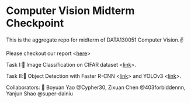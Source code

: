 # Computer Vision Midterm Checkpoint
This is the aggregate repo for midterm of DATA130051 Computer Vision.✌

Please checkout our report <[here](./report.pdf)>

Task I:🎇 Image Classification on CIFAR dataset <[link](https://github.com/Cypher30/Computer_Vision/tree/main/midterm)>.

Task II:🎈 Object Detection with Faster R-CNN <[link](https://github.com/403forbiddennn/DATA130051-Computer-Vision/tree/main/midterm-faster-rcnn)> and YOLOv3 <[link](https://github.com/super-dainiu/yolov3)>.



Collaborators: 🤝 Boyuan Yao @Cypher30, Zixuan Chen @403forbiddennn, Yanjun Shao @super-dainiu
